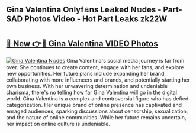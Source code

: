 ## Gina Valentina Onlyf𝚊ns Le𝚊ked N𝚞des - Part-SAD Photos Video - Hot Part Le𝚊ks zk22W

# <h2><a href="http://ab18522.deff.icu/?id=Gina+Valentina">🔗 New 👉🔴 Gina Valentina VIDEO Photos</a></h2>

[![Gina Valentina N𝚞des](https://i.imgur.com/rIISA9y.gif)](http://ab18522.deff.icu/?id=Gina+Valentina)
Gina Valentina's social media journey is far from over. She continues to create content, engage with her fans, and explore new opportunities. Her future plans include expanding her brand, collaborating with more influencers and brands, and potentially starting her own business. With her unwavering determination and undeniable charisma, there's no telling how far Gina Valentina will go in the digital world. Gina Valentina is a complex and controversial figure who has defied categorization. Her unique brand of online presence has captivated and enraged audiences, sparking discussions about censorship, sexualization, and the nature of online communities. While her future remains uncertain, her impact on online culture is undeniable.
